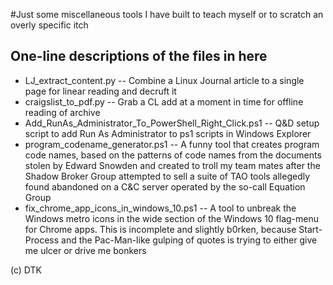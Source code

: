 #Just some miscellaneous tools I have built to teach myself or to scratch an overly specific itch
## One-line descriptions of the files in here
  - LJ_extract_content.py -- Combine a Linux Journal article to a single page for linear reading and decruft it
  - craigslist_to_pdf.py -- Grab a CL add at a moment in time for offline reading of archive
  - Add_RunAs_Administrator_To_PowerShell_Right_Click.ps1 -- Q&D setup script to add Run As Administrator to ps1 scripts in Windows Explorer
  - program_codename_generator.ps1 -- A funny tool that creates program code names, based on the patterns of code names from the documents stolen by Edward Snowden and created to troll my team mates after the Shadow Broker Group attempted to sell a suite of TAO tools allegedly found abandoned on a C&C server operated by the so-call Equation Group
  - fix_chrome_app_icons_in_windows_10.ps1 -- A tool to unbreak the Windows metro icons in the wide section of the Windows 10 flag-menu for Chrome apps. This is incomplete and slightly b0rken, because Start-Process and the Pac-Man-like gulping of quotes is trying to either give me ulcer or drive me bonkers


(c) DTK

